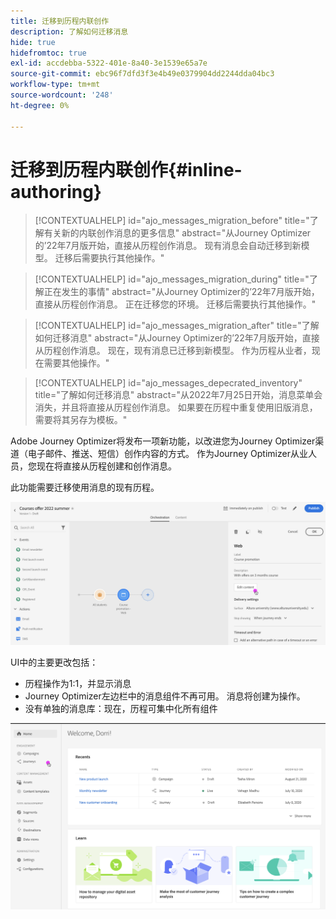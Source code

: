 ```yaml
---
title: 迁移到历程内联创作
description: 了解如何迁移消息
hide: true
hidefromtoc: true
exl-id: accdebba-5322-401e-8a40-3e1539e65a7e
source-git-commit: ebc96f7dfd3f3e4b49e0379904dd2244dda04bc3
workflow-type: tm+mt
source-wordcount: '248'
ht-degree: 0%

---
```


# 迁移到历程内联创作{#inline-authoring}


>[!CONTEXTUALHELP]
>id="ajo_messages_migration_before"
>title="了解有关新的内联创作消息的更多信息"
>abstract="从Journey Optimizer的’22年7月版开始，直接从历程创作消息。 现有消息会自动迁移到新模型。 迁移后需要执行其他操作。"

>[!CONTEXTUALHELP]
>id="ajo_messages_migration_during"
>title="了解正在发生的事情"
>abstract="从Journey Optimizer的’22年7月版开始，直接从历程创作消息。 正在迁移您的环境。 迁移后需要执行其他操作。"


>[!CONTEXTUALHELP]
>id="ajo_messages_migration_after"
>title="了解如何迁移消息"
>abstract="从Journey Optimizer的’22年7月版开始，直接从历程创作消息。 现在，现有消息已迁移到新模型。 作为历程从业者，现在需要其他操作。"

>[!CONTEXTUALHELP]
>id="ajo_messages_depecrated_inventory"
>title="了解如何迁移消息"
>abstract="从2022年7月25日开始，消息菜单会消失，并且将直接从历程创作消息。 如果要在历程中重复使用旧版消息，需要将其另存为模板。"

Adobe Journey Optimizer将发布一项新功能，以改进您为Journey Optimizer渠道（电子邮件、推送、短信）创作内容的方式。 作为Journey Optimizer从业人员，您现在将直接从历程创建和创作消息。

此功能需要迁移使用消息的现有历程。

![](assets/inline-message.png)

UI中的主要更改包括：

* 历程操作为1:1，并显示消息
* Journey Optimizer左边栏中的消息组件不再可用。 消息将创建为操作。
* 没有单独的消息库：现在，历程可集中化所有组件

![](assets/updated-left-rail.png)